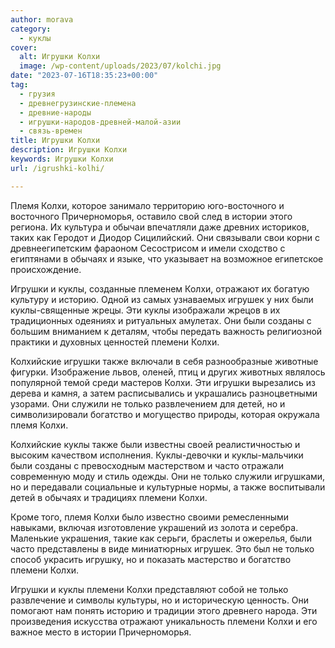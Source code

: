 ```yaml
---
author: morava
category:
  - куклы
cover:
  alt: Игрушки Колхи
  image: /wp-content/uploads/2023/07/kolchi.jpg
date: "2023-07-16T18:35:23+00:00"
tag:
  - грузия
  - древнегрузинские-племена
  - древние-народы
  - игрушки-народов-древней-малой-азии
  - связь-времен
title: Игрушки Колхи
description: Игрушки Колхи
keywords: Игрушки Колхи
url: /igrushki-kolhi/

---
```

Племя Колхи, которое занимало территорию юго-восточного и восточного Причерноморья, оставило свой след в истории этого региона. Их культура и обычаи впечатляли даже древних историков, таких как Геродот и Диодор Сицилийский. Они связывали свои корни с древнеегипетским фараоном Сесострисом и имели сходство с египтянами в обычаях и языке, что указывает на возможное египетское происхождение.

Игрушки и куклы, созданные племенем Колхи, отражают их богатую культуру и историю. Одной из самых узнаваемых игрушек у них были куклы-священные жрецы. Эти куклы изображали жрецов в их традиционных одеяниях и ритуальных амулетах. Они были созданы с большим вниманием к деталям, чтобы передать важность религиозной практики и духовных ценностей племени Колхи.

Колхийские игрушки также включали в себя разнообразные животные фигурки. Изображение львов, оленей, птиц и других животных являлось популярной темой среди мастеров Колхи. Эти игрушки вырезались из дерева и камня, а затем расписывались и украшались разноцветными узорами. Они служили не только развлечением для детей, но и символизировали богатство и могущество природы, которая окружала племя Колхи.

Колхийские куклы также были известны своей реалистичностью и высоким качеством исполнения. Куклы-девочки и куклы-мальчики были созданы с превосходным мастерством и часто отражали современную моду и стиль одежды. Они не только служили игрушками, но и передавали социальные и культурные нормы, а также воспитывали детей в обычаях и традициях племени Колхи.

Кроме того, племя Колхи было известно своими ремесленными навыками, включая изготовление украшений из золота и серебра. Маленькие украшения, такие как серьги, браслеты и ожерелья, были часто представлены в виде миниатюрных игрушек. Это был не только способ украсить игрушку, но и показать мастерство и богатство племени Колхи.

Игрушки и куклы племени Колхи представляют собой не только развлечение и символы культуры, но и историческую ценность. Они помогают нам понять историю и традиции этого древнего народа. Эти произведения искусства отражают уникальность племени Колхи и его важное место в истории Причерноморья.
